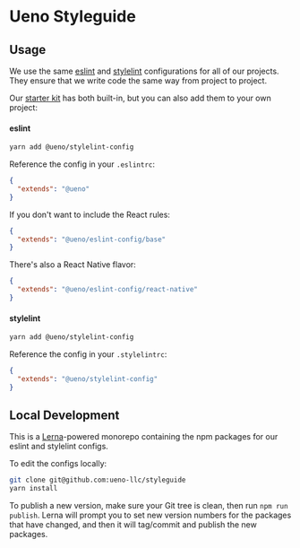 # Ueno Styleguide

## Usage

We use the same [eslint](http://eslint.org/) and [stylelint](https://stylelint.io/) configurations for all of our projects. They ensure that we write code the same way from project to project.

Our [starter kit](https://github.com/ueno-llc/starter-kit-universally/) has both built-in, but you can also add them to your own project:

#### eslint

```bash
yarn add @ueno/stylelint-config
```

Reference the config in your `.eslintrc`:

```json
{
  "extends": "@ueno"
}
```

If you don't want to include the React rules:

```json
{
  "extends": "@ueno/eslint-config/base"
}
```

There's also a React Native flavor:

```json
{
  "extends": "@ueno/eslint-config/react-native"
}
```

#### stylelint

```bash
yarn add @ueno/stylelint-config
```

Reference the config in your `.stylelintrc`:

```json
{
  "extends": "@ueno/stylelint-config"
}
```

## Local Development

This is a [Lerna](https://github.com/lerna/lerna)-powered monorepo containing the npm packages for our eslint and stylelint configs.

To edit the configs locally:

```bash
git clone git@github.com:ueno-llc/styleguide
yarn install
```

To publish a new version, make sure your Git tree is clean, then run `npm run publish`. Lerna will prompt you to set new version numbers for the packages that have changed, and then it will tag/commit and publish the new packages.
